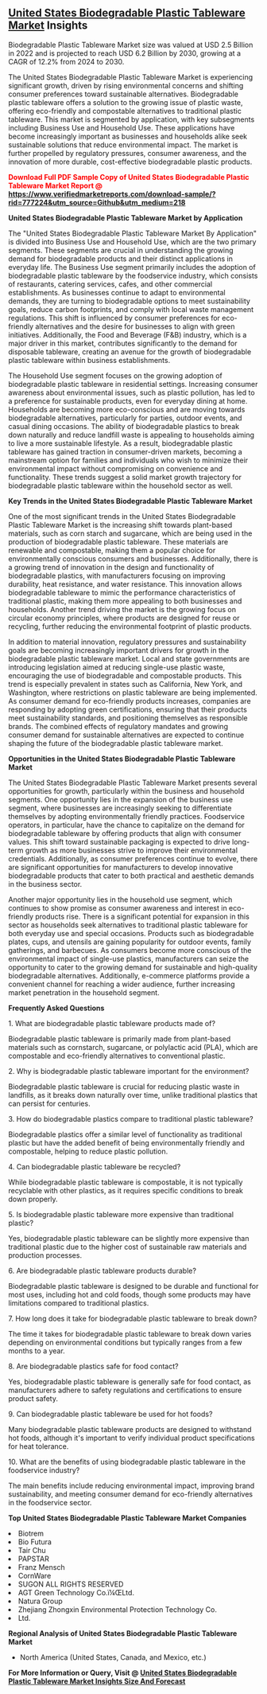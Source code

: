 <h2><a href="https://www.verifiedmarketreports.com/download-sample/?rid=777224&amp;utm_source=Github&amp;utm_medium=218" target="_blank">United States Biodegradable Plastic Tableware Market</a> Insights</h2><p>Biodegradable Plastic Tableware Market size was valued at USD 2.5 Billion in 2022 and is projected to reach USD 6.2 Billion by 2030, growing at a CAGR of 12.2% from 2024 to 2030.</p><p><p>The United States Biodegradable Plastic Tableware Market is experiencing significant growth, driven by rising environmental concerns and shifting consumer preferences toward sustainable alternatives. Biodegradable plastic tableware offers a solution to the growing issue of plastic waste, offering eco-friendly and compostable alternatives to traditional plastic tableware. This market is segmented by application, with key subsegments including Business Use and Household Use. These applications have become increasingly important as businesses and households alike seek sustainable solutions that reduce environmental impact. The market is further propelled by regulatory pressures, consumer awareness, and the innovation of more durable, cost-effective biodegradable plastic products.</p> <p><strong><p><span class=""><span style="color: #ff0000;"><strong>Download Full PDF Sample Copy of United States Biodegradable Plastic Tableware Market Report</strong> @ </span><a href="https://www.verifiedmarketreports.com/download-sample/?rid=777224&amp;utm_source=Github&amp;utm_medium=218" target="_blank">https://www.verifiedmarketreports.com/download-sample/?rid=777224&amp;utm_source=Github&amp;utm_medium=218</a></span></p></strong></p> <p><strong>United States Biodegradable Plastic Tableware Market by Application</strong></p> <p>The "United States Biodegradable Plastic Tableware Market By Application" is divided into Business Use and Household Use, which are the two primary segments. These segments are crucial in understanding the growing demand for biodegradable products and their distinct applications in everyday life. The Business Use segment primarily includes the adoption of biodegradable plastic tableware by the foodservice industry, which consists of restaurants, catering services, cafes, and other commercial establishments. As businesses continue to adapt to environmental demands, they are turning to biodegradable options to meet sustainability goals, reduce carbon footprints, and comply with local waste management regulations. This shift is influenced by consumer preferences for eco-friendly alternatives and the desire for businesses to align with green initiatives. Additionally, the Food and Beverage (F&B) industry, which is a major driver in this market, contributes significantly to the demand for disposable tableware, creating an avenue for the growth of biodegradable plastic tableware within business establishments.</p> <p>The Household Use segment focuses on the growing adoption of biodegradable plastic tableware in residential settings. Increasing consumer awareness about environmental issues, such as plastic pollution, has led to a preference for sustainable products, even for everyday dining at home. Households are becoming more eco-conscious and are moving towards biodegradable alternatives, particularly for parties, outdoor events, and casual dining occasions. The ability of biodegradable plastics to break down naturally and reduce landfill waste is appealing to households aiming to live a more sustainable lifestyle. As a result, biodegradable plastic tableware has gained traction in consumer-driven markets, becoming a mainstream option for families and individuals who wish to minimize their environmental impact without compromising on convenience and functionality. These trends suggest a solid market growth trajectory for biodegradable plastic tableware within the household sector as well.</p> <p><strong>Key Trends in the United States Biodegradable Plastic Tableware Market</strong></p> <p>One of the most significant trends in the United States Biodegradable Plastic Tableware Market is the increasing shift towards plant-based materials, such as corn starch and sugarcane, which are being used in the production of biodegradable plastic tableware. These materials are renewable and compostable, making them a popular choice for environmentally conscious consumers and businesses. Additionally, there is a growing trend of innovation in the design and functionality of biodegradable plastics, with manufacturers focusing on improving durability, heat resistance, and water resistance. This innovation allows biodegradable tableware to mimic the performance characteristics of traditional plastic, making them more appealing to both businesses and households. Another trend driving the market is the growing focus on circular economy principles, where products are designed for reuse or recycling, further reducing the environmental footprint of plastic products.</p> <p>In addition to material innovation, regulatory pressures and sustainability goals are becoming increasingly important drivers for growth in the biodegradable plastic tableware market. Local and state governments are introducing legislation aimed at reducing single-use plastic waste, encouraging the use of biodegradable and compostable products. This trend is especially prevalent in states such as California, New York, and Washington, where restrictions on plastic tableware are being implemented. As consumer demand for eco-friendly products increases, companies are responding by adopting green certifications, ensuring that their products meet sustainability standards, and positioning themselves as responsible brands. The combined effects of regulatory mandates and growing consumer demand for sustainable alternatives are expected to continue shaping the future of the biodegradable plastic tableware market.</p> <p><strong>Opportunities in the United States Biodegradable Plastic Tableware Market</strong></p> <p>The United States Biodegradable Plastic Tableware Market presents several opportunities for growth, particularly within the business and household segments. One opportunity lies in the expansion of the business use segment, where businesses are increasingly seeking to differentiate themselves by adopting environmentally friendly practices. Foodservice operators, in particular, have the chance to capitalize on the demand for biodegradable tableware by offering products that align with consumer values. This shift toward sustainable packaging is expected to drive long-term growth as more businesses strive to improve their environmental credentials. Additionally, as consumer preferences continue to evolve, there are significant opportunities for manufacturers to develop innovative biodegradable products that cater to both practical and aesthetic demands in the business sector.</p> <p>Another major opportunity lies in the household use segment, which continues to show promise as consumer awareness and interest in eco-friendly products rise. There is a significant potential for expansion in this sector as households seek alternatives to traditional plastic tableware for both everyday use and special occasions. Products such as biodegradable plates, cups, and utensils are gaining popularity for outdoor events, family gatherings, and barbecues. As consumers become more conscious of the environmental impact of single-use plastics, manufacturers can seize the opportunity to cater to the growing demand for sustainable and high-quality biodegradable alternatives. Additionally, e-commerce platforms provide a convenient channel for reaching a wider audience, further increasing market penetration in the household segment.</p> <p><strong>Frequently Asked Questions</strong></p> <p>1. What are biodegradable plastic tableware products made of?</p> <p>Biodegradable plastic tableware is primarily made from plant-based materials such as cornstarch, sugarcane, or polylactic acid (PLA), which are compostable and eco-friendly alternatives to conventional plastic.</p> <p>2. Why is biodegradable plastic tableware important for the environment?</p> <p>Biodegradable plastic tableware is crucial for reducing plastic waste in landfills, as it breaks down naturally over time, unlike traditional plastics that can persist for centuries.</p> <p>3. How do biodegradable plastics compare to traditional plastic tableware?</p> <p>Biodegradable plastics offer a similar level of functionality as traditional plastic but have the added benefit of being environmentally friendly and compostable, helping to reduce plastic pollution.</p> <p>4. Can biodegradable plastic tableware be recycled?</p> <p>While biodegradable plastic tableware is compostable, it is not typically recyclable with other plastics, as it requires specific conditions to break down properly.</p> <p>5. Is biodegradable plastic tableware more expensive than traditional plastic?</p> <p>Yes, biodegradable plastic tableware can be slightly more expensive than traditional plastic due to the higher cost of sustainable raw materials and production processes.</p> <p>6. Are biodegradable plastic tableware products durable?</p> <p>Biodegradable plastic tableware is designed to be durable and functional for most uses, including hot and cold foods, though some products may have limitations compared to traditional plastics.</p> <p>7. How long does it take for biodegradable plastic tableware to break down?</p> <p>The time it takes for biodegradable plastic tableware to break down varies depending on environmental conditions but typically ranges from a few months to a year.</p> <p>8. Are biodegradable plastics safe for food contact?</p> <p>Yes, biodegradable plastic tableware is generally safe for food contact, as manufacturers adhere to safety regulations and certifications to ensure product safety.</p> <p>9. Can biodegradable plastic tableware be used for hot foods?</p> <p>Many biodegradable plastic tableware products are designed to withstand hot foods, although it's important to verify individual product specifications for heat tolerance.</p> <p>10. What are the benefits of using biodegradable plastic tableware in the foodservice industry?</p> <p>The main benefits include reducing environmental impact, improving brand sustainability, and meeting consumer demand for eco-friendly alternatives in the foodservice sector.</p> </p><p><strong>Top United States Biodegradable Plastic Tableware Market Companies</strong></p><div data-test-id=""><p><li>Biotrem</li><li> Bio Futura</li><li> Tair Chu</li><li> PAPSTAR</li><li> Franz Mensch</li><li> CornWare</li><li> SUGON ALL RIGHTS RESERVED</li><li> AGT Green Technology Co.ï¼ŒLtd.</li><li> Natura Group</li><li> Zhejiang Zhongxin Environmental Protection Technology Co.</li><li> Ltd.</li></p><div><strong>Regional Analysis of&nbsp;United States Biodegradable Plastic Tableware Market</strong></div><ul><li dir="ltr"><p dir="ltr">North America&nbsp;(United States, Canada, and Mexico, etc.)</p></li></ul><p><strong>For More Information or Query, Visit @&nbsp;</strong><strong><a href="https://www.verifiedmarketreports.com/product/biodegradable-plastic-tableware-market/?utm_source=Github&amp;utm_medium=218" target="_blank">United States Biodegradable Plastic Tableware Market Insights Size And Forecast</a></strong></p></div>

